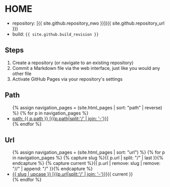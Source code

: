 # HOME

- repository: [{{ site.github.repository_nwo }}]({{ site.github.repository_url }})
- build: `{{ site.github.build_revision }}`

## Steps

1. Create a repository (or navigate to an existing repository)
1. Commit a Markdown file via the web interface, just like you would any other file
1. Activate GitHub Pages via your repository's settings

## Path

<ul>
{% assign navigation_pages = (site.html_pages | sort: "path" | reverse) %}
{% for p in navigation_pages %}
  <li><a href="{{ p.url | absolute_url }}" {% if p.url == page.url %}class="link-gray"{% endif %}>path: {{ p.path }} [{{p.path|split:'/' | join: '-'}}]</a></li>
{% endfor %}
</ul>

## Url

<ul>
{% assign navigation_pages = (site.html_pages | sort: "url") %}
{% for p in navigation_pages %}
        {% capture slug    %}{{ p.url | split: "/"   | last                       }}{% endcapture %}
        {% capture current %}{{ p.url | remove: slug | remove: "//" | append: "/" }}{% endcapture %}
  <li><a href="{{ p.url | absolute_url }}" {% if p.url == page.url %}class="link-gray"{% endif %}>{{ slug | upcase }} [{{p.url|split:'/' | join: '-'}}]</a>{{ current }}</li>
{% endfor %}
</ul>

<script type="text/javascript">
document.querySelector('body').classList.add('markdown-body');
</script>
